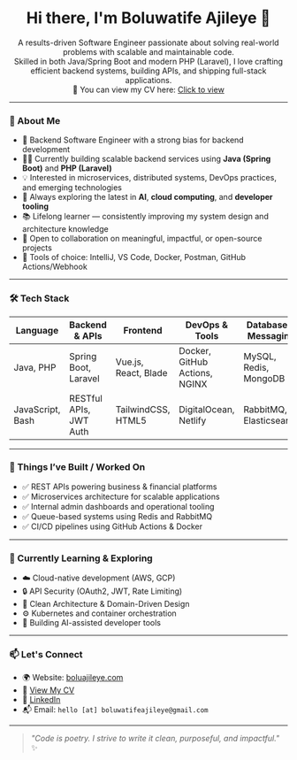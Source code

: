 <h1 align="center">Hi there, I'm Boluwatife Ajileye 👋</h1>

<p align="center">
  A results-driven Software Engineer passionate about solving real-world problems with scalable and maintainable code.<br>
  Skilled in both Java/Spring Boot and modern PHP (Laravel), I love crafting efficient backend systems, building APIs, and shipping full-stack applications.<br>
  📄 You can view my CV here: <a href="https://flowcv.com/resume/7n9w0vmw6g" target="_blank">Click to view</a>
</p>

---

### 🚀 About Me

- 🎯 Backend Software Engineer with a strong bias for backend development
- 👨‍💻 Currently building scalable backend services using **Java (Spring Boot)** and **PHP (Laravel)**
- 💡 Interested in microservices, distributed systems, DevOps practices, and emerging technologies
- 👀 Always exploring the latest in **AI**, **cloud computing**, and **developer tooling**
- 📚 Lifelong learner — consistently improving my system design and architecture knowledge
- 🤝 Open to collaboration on meaningful, impactful, or open-source projects
- 🧰 Tools of choice: IntelliJ, VS Code, Docker, Postman, GitHub Actions/Webhook

---

### 🛠️ Tech Stack

| Language        | Backend & APIs         | Frontend           | DevOps & Tools         | Database & Messaging         |
|----------------|------------------------|--------------------|------------------------|------------------------------|
| Java, PHP       | Spring Boot, Laravel    | Vue.js, React, Blade | Docker, GitHub Actions, NGINX | MySQL, Redis, MongoDB       |
| JavaScript, Bash| RESTful APIs, JWT Auth | TailwindCSS, HTML5 | DigitalOcean, Netlify | RabbitMQ, Elasticsearch      |

---

### 🔨 Things I’ve Built / Worked On
- ✅ REST APIs powering business & financial platforms
- ✅ Microservices architecture for scalable applications
- ✅ Internal admin dashboards and operational tooling
- ✅ Queue-based systems using Redis and RabbitMQ
- ✅ CI/CD pipelines using GitHub Actions & Docker

---

### 🧠 Currently Learning & Exploring
- ☁️ Cloud-native development (AWS, GCP)
- 🔒 API Security (OAuth2, JWT, Rate Limiting)
- 🧩 Clean Architecture & Domain-Driven Design
- ⚙️ Kubernetes and container orchestration
- 🤖 Building AI-assisted developer tools

---

### 📫 Let's Connect

- 🌍 Website: [boluajileye.com](https://boluajileye.com)
- 📄 [View My CV](https://flowcv.com/resume/7n9w0vmw6g)
- 💼 [LinkedIn](https://www.linkedin.com/in/ajileye-boluwatife-168896198)
- 📬 Email: `hello [at] boluwatifeajileye@gmail.com`

---

> _"Code is poetry. I strive to write it clean, purposeful, and impactful."_ ✨
